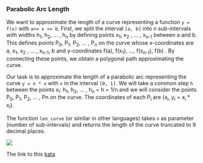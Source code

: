 ### Parabolic Arc Length

We want to approximate the length of a curve representing a function `y = f(x)` with `a<= x <= b`. First, we split the interval `[a, b]` into n sub-intervals with widths h<sub>1</sub>, h<sub>2</sub>, ... , h<sub>n</sub> by defining points x<sub>1</sub>, x<sub>2</sub> , ... , x<sub>n-1</sub> between a and b. This defines points P<sub>0</sub>, P<sub>1</sub>, P<sub>2</sub>, ... , P<sub>n</sub> on the curve whose x-coordinates are a, x<sub>1</sub>, x<sub>2</sub> , ... , x<sub>n-1</sub>, b and y-coordinates f(a), f(x<sub>1</sub>), ..., f(x<sub>n-1</sub>), f(b) . By connecting these points, we obtain a polygonal path approximating the curve.

Our task is to approximate the length of a parabolic arc representing the curve `y = x * x` with `x` in the interval `[0, 1]`. We will take a common step `h` between the points x<sub>i</sub>: h<sub>1</sub>, h<sub>2</sub>, ... , h<sub>n</sub> = h = 1/n and we will consider the points P<sub>0</sub>, P<sub>1</sub>, P<sub>2</sub>, ... , Pn on the curve. The coordinates of each P<sub>i</sub> are (x<sub>i</sub>, y<sub>i</sub> = x<sub>i</sub> * x<sub>i</sub>).

The function `len_curve` (or similar in other languages) takes `n` as parameter (number of sub-intervals) and returns the length of the curve truncated to 9 decimal places.

![](http://i.imgur.com/kyjJcE4.png)

The link to this [kata](https://www.codewars.com/kata/parabolic-arc-length/java)
